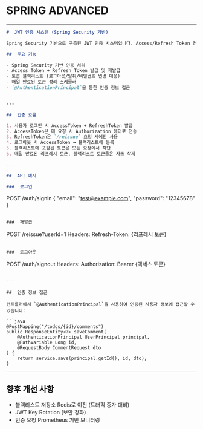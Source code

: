 # SPRING ADVANCED

---

```markdown
#  JWT 인증 시스템 (Spring Security 기반)

Spring Security 기반으로 구축된 JWT 인증 시스템입니다. Access/Refresh Token 전략을 사용하며, 블랙리스트/스케줄러 등 보안성과 확장성을 고려한 구조로 설계되었습니다.

##  주요 기능

- Spring Security 기반 인증 처리
- Access Token + Refresh Token 발급 및 재발급
- 토큰 블랙리스트 (로그아웃/탈취/비밀번호 변경 대응)
- 매일 만료된 토큰 정리 스케줄러
- `@AuthenticationPrincipal`을 통한 인증 정보 접근


---

##  인증 흐름

1. 사용자 로그인 시 AccessToken + RefreshToken 발급
2. AccessToken은 매 요청 시 Authorization 헤더로 전송
3. RefreshToken은 `/reissue` 요청 시에만 사용
4. 로그아웃 시 AccessToken → 블랙리스트에 등록
5. 블랙리스트에 포함된 토큰은 모든 요청에서 차단
6. 매일 만료된 리프레시 토큰, 블랙리스트 토큰들은 자동 삭제

---

##  API 예시

###  로그인

```

POST /auth/signin
{
"email": "[test@example.com](mailto:test@example.com)",
"password": "12345678"
}

```

###  재발급

```

POST /reissue?userId=1
Headers: Refresh-Token: {리프레시 토큰}

```

###  로그아웃

```

POST /auth/signout
Headers: Authorization: Bearer {액세스 토큰}

````

---

##  인증 정보 접근

컨트롤러에서 `@AuthenticationPrincipal`을 사용하여 인증된 사용자 정보에 접근할 수 있습니다:

```java
@PostMapping("/todos/{id}/comments")
public ResponseEntity<?> saveComment(
    @AuthenticationPrincipal UserPrincipal principal,
    @PathVariable Long id,
    @RequestBody CommentRequest dto
) {
    return service.save(principal.getId(), id, dto);
}
````

---

##  향후 개선 사항

* 블랙리스트 저장소 Redis로 이전 (트래픽 증가 대비)
* JWT Key Rotation (보안 강화)
* 인증 요청 Prometheus 기반 모니터링


